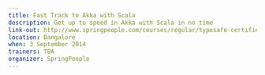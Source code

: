 ```yaml
---
title: Fast Track to Akka with Scala
description: Get up to speed in Akka with Scala in no time
link-out: http://www.springpeople.com/courses/regular/typesafe-certified-fast-track-to-akka-with-scala-workshop-training-course.php
location: Bangalore
when: 3 September 2014
trainers: TBA
organizer: SpringPeople
---
```

